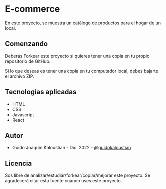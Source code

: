 
# E-commerce

En este proyecto, se muestra un catálogo de productos para el hogar de un local.

## Comenzando

Deberás Forkear este proyecto si quieres tener una copia en tu propio repositorio de GitHub.

Si lo que deseas es tener una copia en tu computador local, debes bajarte el archivo ZIP.


## Tecnologías aplicadas

 - HTML
 - CSS
 - Javascript
 - React


## Autor

- Guido Joaquín Kaloustian - Dic. 2022 - [@guidokaloustian](https://www.github.com/octokatherine)


## Licencia

Sos libre de analizar/estudiar/forkear/copiar/mejorar este proyecto. Se agradecerá citar esta fuente cuando uses este proyecto.